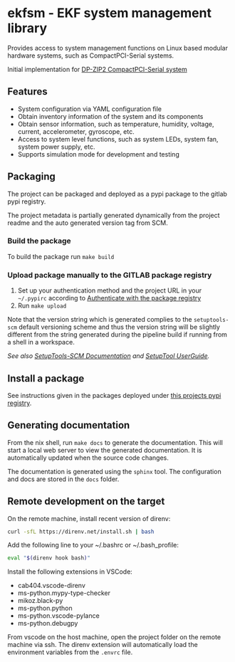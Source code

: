 # ekfsm - EKF system management library

Provides access to system management functions on Linux based modular hardware systems,
such as CompactPCI-Serial systems.

Initial implementation for [DP-ZIP2 CompactPCI-Serial system](https://ekf.atlassian.net/l/cp/KzN2q7KR)

## Features

- System configuration via YAML configuration file
- Obtain inventory information of the system and its components
- Obtain sensor information, such as temperature, humidity, voltage, current, accelerometer, gyroscope, etc.
- Access to system level functions, such as system LEDs, system fan, system power supply, etc.
- Supports simulation mode for development and testing

## Packaging

The project can be packaged and deployed as a pypi package to the gitlab pypi registry.

The project metadata is partially generated dynamically from the project readme and the auto generated version tag from SCM.

### Build the package

To build the package run `make build`

### Upload package manually to the GITLAB package registry

1. Set up your authentication method and the project URL in your `~/.pypirc` according to [Authenticate with the package registry](https://gitlab.ekf.com/api/v4/projects/407/packages/pypi)
2. Run `make upload`

Note that the version string which is generated complies to the `setuptools-scm` default versioning scheme and thus the version string will be slightly different from the string generated during the pipeline build if running from a shell in a workspace.

*See also [SetupTools-SCM Documentation](https://setuptools-scm.readthedocs.io/en/latest/) and [SetupTool UserGuide](https://setuptools.pypa.io/en/latest/userguide).*

## Install a package

See instructions given in the packages deployed under [this projects pypi registry](https://gitlab.ekf.com/libs/apis/ekfsm/-/packages/).

## Generating documentation

From the nix shell, run `make docs` to generate the documentation. This will start a local web server to view the generated documentation. It is automatically updated when the source code changes.

The documentation is generated using the `sphinx` tool. The configuration and docs are stored in the `docs` folder.


## Remote development on the target

On the remote machine, install recent version of direnv:

```bash
curl -sfL https://direnv.net/install.sh | bash
```

Add the following line to your ~/.bashrc or ~/.bash_profile:

```bash
eval "$(direnv hook bash)"
```

Install the following extensions in VSCode:
* cab404.vscode-direnv
* ms-python.mypy-type-checker
* mikoz.black-py
* ms-python.python
* ms-python.vscode-pylance
* ms-python.debugpy

From vscode on the host machine, open the project folder on the remote machine via ssh. The direnv extension will automatically load the environment variables from the `.envrc` file.
